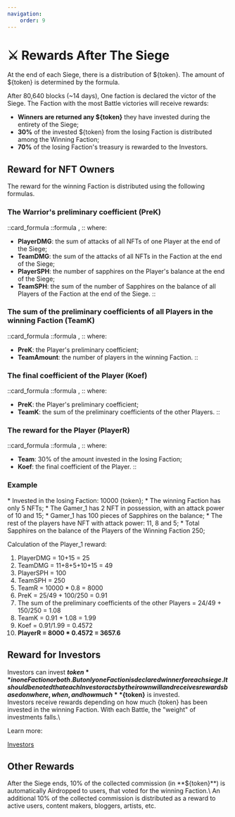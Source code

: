 ```yaml
---
navigation:
    order: 9
---
```


# ⚔️ Rewards After The Siege

<div>

At the end of each Siege, there is a distribution of ${token}. The amount of ${token} 
is determined by the formula.
</div>

<div>

After 80,640 blocks (~14 days), One faction is declared the victor of the Siege. The Faction with the 
most Battle victories will receive rewards:
* **Winners are returned any ${token}** they have invested during the entirety of the Siege;
* **30%** of the invested ${token} from the losing Faction is distributed among the Winning Faction;
* **70%** of the losing Faction's treasury is rewarded to the Investors.
</div>

## Reward for NFT Owners

The reward for the winning Faction is distributed using the following formulas.

### The Warrior's preliminary coefficient (PreK)

::card_formula
::formula
<MathFormula formula="PreK=\frac{PlayerDMG}{TeamDMG} + \frac{PlayerSPH}{TeamSPH}" />,
::
where:
* **PlayerDMG**: the sum of attacks of all NFTs of one Player at the end of the Siege;
* **TeamDMG**: the sum of the attacks of all NFTs in the Faction at the end of the Siege;
* **PlayerSPH**: the number of sapphires on the Player's balance at the end of the Siege;
* **TeamSPH**: the sum of the number of Sapphires on the balance of all Players of the Faction at the end of the Siege.
::

### The sum of the preliminary coefficients of all Players in the winning Faction (TeamK)

::card_formula
::formula
<MathFormula formula="TeamK =(\sum_{i=Player}^{TeamAmount}PreK_i)"/>,
::
where:
* **PreK**: the Player's preliminary coefficient;
* **TeamAmount**: the number of players in the winning Faction.
::

### The final coefficient of the Player (Koef)

::card_formula
::formula
<MathFormula formula="Koef={PreK \over TeamK}" />,
::
where:
* **PreK**: the Player's preliminary coefficient;
* **TeamK**: the sum of the preliminary coefficients of the other Players.
::

### The reward for the Player (PlayerR)

::card_formula
::formula
<MathFormula formula="PlayerR=TeamR*Koef"/>,
::
where:
* **Team**: 30% of the amount invested in the losing Faction;
* **Koef**: the final coefficient of the Player.
::

### Example

<div>
* Invested in the losing Faction: 10000 {token};
* The winning Faction has only 5 NFTs;
* The Gamer_1 has 2 NFT in possession, with an attack power of 10 and 15;
* Gamer_1 has 100 pieces of Sapphires on the balance;
* The rest of the players have NFT with attack power: 11, 8 and 5;
* Total Sapphires on the balance of the Players of the Winning Faction 250;
</div>

<div>

Calculation of the Player_1 reward:
1. PlayerDMG = 10+15 = 25
2. TeamDMG = 11+8+5+10+15 = 49
3. PlayerSPH = 100
4. TeamSPH = 250
5. TeamR = 10000 * 0.8 = 8000
6. PreK =  25/49 + 100/250 = 0.91
7. The sum of the preliminary coefficients of the other Players = 24/49 + 150/250 = 1.08
8. TeamK = 0.91 + 1.08 = 1.99
9. Koef = 0.91/1.99 = 0.4572
10. **PlayerR = 8000 * 0.4572 = 3657.6**
</div>

## Reward for Investors

<div>

Investors can invest **${token}** in one Faction or both. But only one Faction is declared winner for each 
siege. It should be noted that each Investor acts by their own will and receives rewards based on where, 
when, and how much **${token}** is invested.\
Investors receive rewards depending on how much {token} has been invested in the winning Faction. With each 
Battle, the "weight" of investments falls.\
</div>

<div>

Learn more:

<a href="investors" 
 class="docs-item">Investors</a>
</div>

## Other Rewards

<div>
After the Siege ends, 10% of the collected commission (in **${token}**) is automatically Airdropped to users, that voted 
for the winning Faction.\
An additional 10% of the collected commission is distributed as a reward to active users, content makers, 
bloggers, artists, etc.
</div>